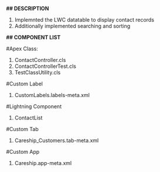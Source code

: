**## DESCRIPTION**
1) Implemnted the LWC datatable to display contact records
2) Additionally implemented searching and sorting

**## COMPONENT LIST**

#Apex Class: 
1) ContactController.cls
2) ContactControllerTest.cls
3) TestClassUtility.cls

#Custom Label
1) CustomLabels.labels-meta.xml

#Lightning Component
1) ContactList

#Custom Tab
1) Careship_Customers.tab-meta.xml

#Custom App
1) Careship.app-meta.xml




